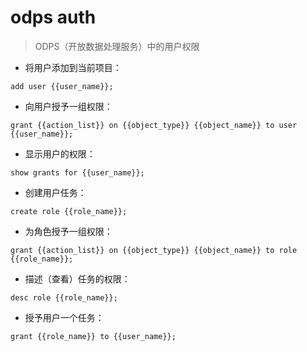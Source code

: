 # odps auth

> ODPS（开放数据处理服务）中的用户权限

- 将用户添加到当前项目：

`add user {{user_name}};`

- 向用户授予一组权限：

`grant {{action_list}} on {{object_type}} {{object_name}} to user {{user_name}};`

- 显示用户的权限：

`show grants for {{user_name}};`

- 创建用户任务：

`create role {{role_name}};`

- 为角色授予一组权限：

`grant {{action_list}} on {{object_type}} {{object_name}} to role {{role_name}};`

- 描述（查看）任务的权限：

`desc role {{role_name}};`

- 授予用户一个任务：

`grant {{role_name}} to {{user_name}};`

[#]: contributors: ([种噫🎈])